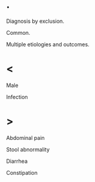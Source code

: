# .

Diagnosis by exclusion.

Common.

Multiple etiologies and outcomes.

# <

Male

Infection

# >

Abdominal pain

Stool abnormality

Diarrhea

Constipation
